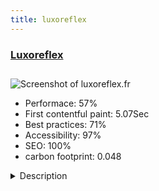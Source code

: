 ```yaml
---
title: luxoreflex
---
```


<div style="height: 3rem">
  <a href="http://luxoreflex.fr/"><h3>Luxoreflex</h3></a>
</div>
<img loading="lazy" src="/images/thumbs/luxoreflex.fr.jpg" alt="Screenshot of luxoreflex.fr" />
<ul>
  <li>Performace: 57%</li>
  <li>
    First contentful paint:
    5.07Sec
  </li>
  <li>Best practices: 71%</li>
  <li>Accessibility: 97%</li>
  <li>SEO: 100%</li>
  <li>carbon footprint: 0.048</li>
</ul>
<details>
  <summary>Description</summary>
  <p>This showcase site presents the activity of Luxoreflex, central luxopuncture.
This site is for those wishing to stop smoking, lose weight, rejuvenate the face ...</p>
</details>

